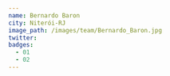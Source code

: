 ```yaml
---
name: Bernardo Baron
city: Niterói-RJ
image_path: /images/team/Bernardo_Baron.jpg
twitter:
badges:
  - 01
  - 02
---
```

